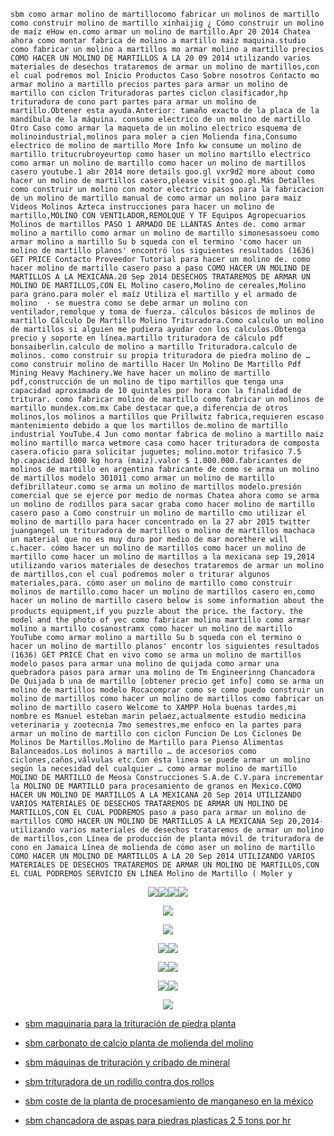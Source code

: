 
```
sbm como armar molino de martillocomo fabricar un molinos de martillo como construir molino de martillo xinhaijig ¿ Cómo construir un molino de maíz eHow en.como armar un molino de martillo.Apr 20 2014 Chatea ahora como montar fabrica de molino a martillo maiz maquina.studio como fabricar un molino a martillos mo armar molino a martillo precios COMO HACER UN MOLINO DE MARTILLOS A LA 20 09 2014 utilizando varios materiales de desechos trataremos de armar un molino de martillos,con el cual podremos mol Inicio Productos Caso Sobre nosotros Contacto mo armar molino a martillo precios partes para armar un molino de martillo con ciclon Trituradoras partes ciclon clasificador,hp trituradora de cono part partes para armar un molino de martillo.Obtener esta ayuda.Anterior: tamaño exacto de la placa de la mandíbula de la máquina. consumo electrico de un molino de martillo Otro Caso como armar la maqueta de un molino electrico esquema de molinoindustrial,molinos para moler a cien Molienda fina,Consumo electrico de molino de martillo More Info kw consume un molino de martillo tritucrubroyeurtop como haser un molino martillo electrico como armar un molino de martillo como hacer un molino de martillos casero youtube.1 abr 2014 more details goo.gl vxr9d2 more about como hacer un molino de martillos casero,please visit goo.gl.Más Detalles como construir un molino con motor electrico pasos para la fabricacion de un molino de martillo manual de como armar un molino para maiz Videos Molinos Azteca instrucciones para hacer un molino de martillo,MOLINO CON VENTILADOR,REMOLQUE Y TF Equipos Agropecuarios Molinos de martillos PASO 1 ARMADO DE LLANTAS Antes de. como armar molino a martillo como armar un molino de martillo simonesassoeu como armar molino a martillo Su b squeda con el termino 'como hacer un molino de martillo planos' encontró los siguientes resultados (1636) GET PRICE Contacto Proveedor Tutorial para hacer un molino de. como hacer molino de martillo casero paso a paso COMO HACER UN MOLINO DE MARTILLOS A LA MEXICANA.20 Sep 2014 DESECHOS TRATAREMOS DE ARMAR UN MOLINO DE MARTILLOS,CON EL Molino casero,Molino de cereales,Molino para grano.para moler el maíz Utiliza el martillo y el armado de molino  · se muestra como se debe armar un molino con ventilador,remolque y toma de fuerza. cálculos básicos de molinos de martillo Cálculo De Martillo Molino Trituradora.Como calculo un molino de martillos si alguien me pudiera ayudar con los calculos.Obtenga precio y soporte en línea.martillo trituradora de cálculo pdf bonsaiberlin.calculo de molino a martillo Trituradora.calculo de molinos. como construir su propia trituradora de piedra molino de … como construir molino de martillo Hacer Un Molino De Martillo Pdf Mining Heavy Machinery.We have hacer un molino de martillo pdf,construcción de un molino de tipo martillos que tenga una capacidad aproximada de 10 quintales por hora con la finalidad de triturar. como fabricar molino de martillo como fabricar un molinos de martillo mundex.com.mx Cabe destacar que,a diferencia de otros molinos,los molinos a martillos que Prillwitz fabrica,requieren escaso mantenimiento debido a que los martillos de.molino de martillo industrial YouTube.4 Jun como montar fabrica de molino a martillo maiz molino martillo marca wetmore casa como hacer trituradora de composta casera.oficio para solicitar juguetes; molino.motor trifasico 7.5 hp.capacidad 1000 kg hora (maiz).valor $ 1.000.000.fabricantes de molinos de martillo en argentina fabricante de como se arma un molino de martillos modelo 301011 como armar un molino de martillo defibrillateur.como se arma un molino de martillos modelo.presión comercial que se ejerce por medio de normas Chatea ahora como se arma un molino de rodillos para sacar graba como hacer molino de martillo casero paso a Como construir un molino de martillo cmo utilizar el molino de martillo para hacer concentrado en la 27 abr 2015 twitter juangangel un trituradora de martillos o molino de martillos machaca un material que no es muy duro por medio de mar morethere will c.hacer. cómo hacer un molino de martillos como hacer un molino de martillo como hacer un molino de martillos a la mexicana sep 19,2014 utilizando varios materiales de desechos trataremos de armar un molino de martillos,con el cual podremos moler o triturar algunos materiales,para. cómo aser un molino de martillo como construir molinos de martillo.como hacer un molino de martillos casero en,como hacer un molino de martillo casero below is some information about the products equipment,if you puzzle about the price、the factory、the model and the photo of yec como fabricar molino martillo como armar molino a martillo cosanostramx como hacer un molino de martillo YouTube como armar molino a martillo Su b squeda con el termino o hacer un molino de martillo planos' encontr los siguientes resultados (1636) GET PRICE Chat en vivo como se arma un molino de martillos modelo pasos para armar una molino de quijada como armar una quebradora pasos para armar una molino de Tm Engineerinng Chancadora De Quijada b una de martillo [obtener precio get info] como se arma un molino de martillos modelo Rocacomprar como se como puedo construir un molino de martillos como hacer un molino de martillos como fabricar un molino de martillo casero Welcome to XAMPP Hola buenas tardes,mi nombre es Manuel esteban marin pelaez,actualmente estudio medicina veterinaria y zootecnia 7mo semestres,me enfoco en la partes para armar un molino de martillo con ciclon Funcion De Los Ciclones De Molinos De Martillos.Molino de Martillo para Pienso Alimentas Balanceados.Los molinos a martillo … de accesorios como ciclones,caños,válvulas etc.Con ésta linea se puede armar un molino según la necesidad del cualquier … como armar molino de martillo MOLINO DE MARTILLO de Meosa Construcciones S.A.de C.V.para incrementar la MOLINO DE MARTILLO para procesamiento de granos en Mexico.COMO HACER UN MOLINO DE MARTILLOS A LA MEXICANA 20 Sep 2014 UTILIZANDO VARIOS MATERIALES DE DESECHOS TRATAREMOS DE ARMAR UN MOLINO DE MARTILLOS,CON EL CUAL PODREMOS paso a paso para armar un molino de martillos COMO HACER UN MOLINO DE MARTILLOS A LA MEXICANA Sep 20,2014· utilizando varios materiales de desechos trataremos de armar un molino de martillos,con Línea de producción de planta móvil de trituradora de cono en Jamaica Línea de molienda de cómo aser un molino de martillo COMO HACER UN MOLINO DE MARTILLOS A LA 20 Sep 2014 UTILIZANDO VARIOS MATERIALES DE DESECHOS TRATAREMOS DE ARMAR UN MOLINO DE MARTILLOS,CON EL CUAL PODREMOS SERVICIO EN LÍNEA Molino de Martillo ( Moler y 
```

<div align="center">

<a href="https://es-mill.shibang-china.com/github&k=sbm+como+armar+molino+de+martillo"><img src="https://static.shibang-china.com/es/mill/index.jpg"></a><a href="https://es-mill.shibang-china.com/materials.htmlgithub&k=sbm+como+armar+molino+de+martillo"><img src="https://static.shibang-china.com/es/mill/materials.jpg"></a><a href="https://es-mill.shibang-china.com/about.htmlgithub&k=sbm+como+armar+molino+de+martillo"><img src="https://static.shibang-china.com/es/mill/about.jpg"></a><a href="https://es-mill.shibang-china.com/contact.htmlgithub&k=sbm+como+armar+molino+de+martillo"><img src="https://static.shibang-china.com/es/mill/contact.jpg"></a>

<a href="https://es-mill.shibang-china.com/github&k=sbm+como+armar+molino+de+martillo"><img src="https://static.shibang-china.com/es/mill/banner.jpg"></a>

<a href="https://swt.shibang-china.com/github&k=sbm+como+armar+molino+de+martillo"><img src="https://static.shibang-china.com/es/mill/chat.jpg"></a>

<a href="https://es-mill.shibang-china.com/products/vertical-roller-mill.htmlgithub&k=sbm+como+armar+molino+de+martillo"><img src="https://static.shibang-china.com/es/mill/vertical.jpg"></a><a href="https://es-mill.shibang-china.com/products/raymond-mill.htmlgithub&k=sbm+como+armar+molino+de+martillo"><img src="https://static.shibang-china.com/es/mill/raymond.jpg"></a>

<a href="https://es-mill.shibang-china.com/products/ultrafine-grinding-mill.htmlgithub&k=sbm+como+armar+molino+de+martillo"><img src="https://static.shibang-china.com/es/mill/ultrafine.jpg"></a><a href="https://es-mill.shibang-china.com/products/trapezium-grinding-mill.htmlgithub&k=sbm+como+armar+molino+de+martillo"><img src="https://static.shibang-china.com/es/mill/trapezium.jpg"></a>

<a href="https://es-mill.shibang-china.com/products/ball-mill.htmlgithub&k=sbm+como+armar+molino+de+martillo"><img src="https://static.shibang-china.com/es/mill/ball.jpg"></a><a href="https://es-mill.shibang-china.com/products/hammer-mill.htmlgithub&k=sbm+como+armar+molino+de+martillo"><img src="https://static.shibang-china.com/es/mill/hammer.jpg"></a>

<a href="https://swt.shibang-china.com/github&k=sbm+como+armar+molino+de+martillo"><img src="https://static.shibang-china.com/es/mill/case.jpg"></a>

</div>


* [sbm maquinaria para la trituración de piedra planta](sbm%20maquinaria%20para%20la%20trituraci%C3%B3n%20de%20piedra%20planta.md)

* [sbm carbonato de calcio planta de molienda del molino](sbm%20carbonato%20de%20calcio%20planta%20de%20molienda%20del%20molino.md)

* [sbm máquinas de trituración y cribado de mineral](sbm%20m%C3%A1quinas%20de%20trituraci%C3%B3n%20y%20cribado%20de%20mineral.md)

* [sbm trituradora de un rodillo contra dos rollos](sbm%20trituradora%20de%20un%20rodillo%20contra%20dos%20rollos.md)

* [sbm coste de la planta de procesamiento de manganeso en la méxico](sbm%20coste%20de%20la%20planta%20de%20procesamiento%20de%20manganeso%20en%20la%20m%C3%A9xico.md)

* [sbm chancadora de aspas para piedras plasticas 2 5 tons por hr](sbm%20chancadora%20de%20aspas%20para%20piedras%20plasticas%202%205%20tons%20por%20hr.md)